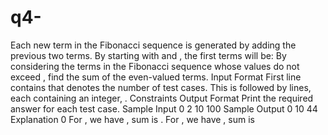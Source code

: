 # q4-
Each new term in the Fibonacci sequence is generated by adding the previous two terms. By starting with  and , the first  terms will be:  By considering the terms in the Fibonacci sequence whose values do not exceed , find the sum of the even-valued terms.  Input Format  First line contains  that denotes the number of test cases. This is followed by  lines, each containing an integer, .  Constraints  Output Format  Print the required answer for each test case.  Sample Input 0  2 10 100 Sample Output 0  10 44 Explanation 0  For , we have , sum is . For , we have , sum is 

